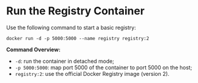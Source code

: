 # Run the Registry Container

Use the following command to start a basic registry:

   ```commandline
   docker run -d -p 5000:5000 --name registry registry:2
   ```

**Command Overview:**

- `-d`: run the container in detached mode;
- `-p 5000:5000`: map port 5000 of the container to port 5000 on the host;
- `registry:2`: use the official Docker Registry image (version 2).

